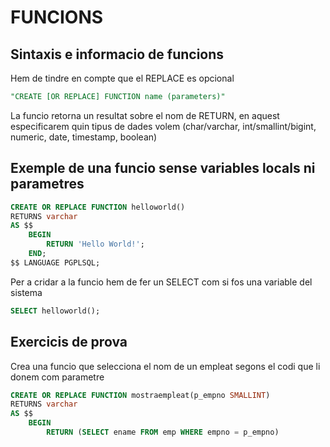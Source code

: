 # FUNCIONS

## Sintaxis e informacio de funcions

Hem de tindre en compte que el REPLACE es opcional  
```sql
"CREATE [OR REPLACE] FUNCTION name (parameters)"
```

La funcio retorna un resultat sobre el nom de RETURN, en aquest especificarem quin tipus de dades volem (char/varchar, int/smallint/bigint, numeric, date, timestamp, boolean)


## Exemple de una funcio sense variables locals ni parametres

```sql
CREATE OR REPLACE FUNCTION helloworld()
RETURNS varchar
AS $$
    BEGIN
        RETURN 'Hello World!';
    END;
$$ LANGUAGE PGPLSQL;
```
Per a cridar a la funcio hem de fer un SELECT com si fos una variable del sistema
```sql
SELECT helloworld();
```

## Exercicis de prova

Crea una funcio que selecciona el nom de un empleat segons el codi que li donem com parametre

```sql
CREATE OR REPLACE FUNCTION mostraempleat(p_empno SMALLINT)
RETURNS varchar
AS $$ 
    BEGIN
        RETURN (SELECT ename FROM emp WHERE empno = p_empno)
```

